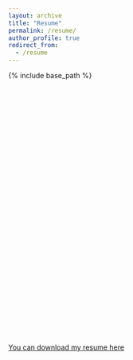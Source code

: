 ```yaml
---
layout: archive
title: "Resume"
permalink: /resume/
author_profile: true
redirect_from:
  - /resume
---
```


{% include base_path %}






<div id="viewer" style="width: 100%; height: 500px;"></div>
<script type="text/javascript" src="https://cloudpdf.io/viewer.min.js"></script>
<script>
  const config = {"documentId":"3436620a-4753-4b8f-bae8-dbea7d49bace","darkMode":false,"themeColor":"#55abc6","appBarColored":true,"disableToolbar":false,"disableElements":["sidebar"]};
  CloudPDF(config, document.getElementById('viewer')).then((instance) => {
    
  });
</script>

<!-- 
Go here to upload a new version of my CV:
https://www.embedpdf.com/org/7357/document/3436620a-4753-4b8f-bae8-dbea7d49bace/embed

-->

[You can download my resume here](http://manuelacollis.github.io/files/2023_10_Manuela_R_Collis_Resume.pdf)